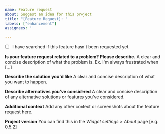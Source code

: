 ```yaml
---
name: Feature request
about: Suggest an idea for this project
title: "[Feature Request]: "
labels: ["enhancement"]
assignees: ''

---
```


- [ ] I have searched if this feature hasn't been requested yet.

**Is your feature request related to a problem? Please describe.**
A clear and concise description of what the problem is. Ex. I'm always frustrated when [...]

**Describe the solution you'd like**
A clear and concise description of what you want to happen.

**Describe alternatives you've considered**
A clear and concise description of any alternative solutions or features you've considered.

**Additional context**
Add any other context or screenshots about the feature request here.

**Project version**
You can find this in the *Widget settings* > *About* page [e.g. 0.5.2]
